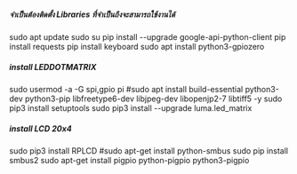 ##### จำเป็นต้องติดตั้ง Libraries ที่จำเป็นถึงจะสามารถใช้งานได้ #####
sudo apt update
sudo su pip install --upgrade google-api-python-client
pip install requests
pip install keyboard
sudo apt install python3-gpiozero

##### install LEDDOTMATRIX  #####
sudo usermod -a -G spi,gpio pi
#sudo apt install build-essential python3-dev python3-pip libfreetype6-dev libjpeg-dev libopenjp2-7 libtiff5 -y
sudo pip3 install setuptools
sudo pip3 install --upgrade luma.led_matrix

#####   install LCD 20x4    #####
sudo pip3 install RPLCD
#sudo apt-get install python-smbus
sudo pip install smbus2
sudo apt-get install pigpio python-pigpio python3-pigpio